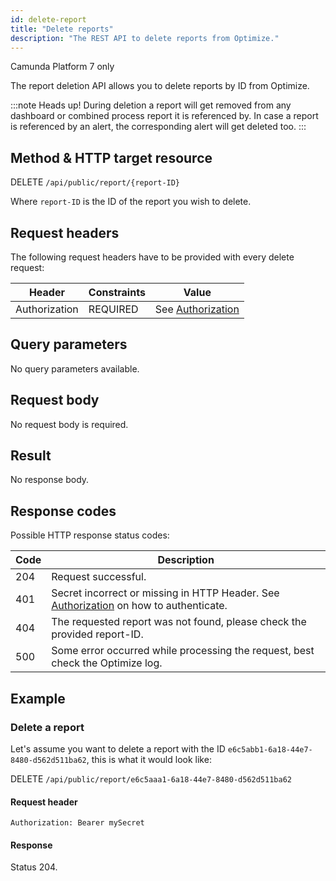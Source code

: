 ```yaml
---
id: delete-report
title: "Delete reports"
description: "The REST API to delete reports from Optimize."
---
```


<span class="badge badge--platform">Camunda Platform 7 only</span>

The report deletion API allows you to delete reports by ID from Optimize.

:::note Heads up!
During deletion a report will get removed from any dashboard or combined process report it is referenced by. In case a report is referenced by an alert, the corresponding alert will get deleted too.
:::

## Method & HTTP target resource

DELETE `/api/public/report/{report-ID}`

Where `report-ID` is the ID of the report you wish to delete.

## Request headers

The following request headers have to be provided with every delete request:

| Header        | Constraints | Value                                                 |
| ------------- | ----------- | ----------------------------------------------------- |
| Authorization | REQUIRED    | See [Authorization](../optimize-api-authorization.md) |

## Query parameters

No query parameters available.

## Request body

No request body is required.

## Result

No response body.

## Response codes

Possible HTTP response status codes:

| Code | Description                                                                                                               |
| ---- | ------------------------------------------------------------------------------------------------------------------------- |
| 204  | Request successful.                                                                                                       |
| 401  | Secret incorrect or missing in HTTP Header. See [Authorization](../optimize-api-authorization.md) on how to authenticate. |
| 404  | The requested report was not found, please check the provided report-ID.                                                  |
| 500  | Some error occurred while processing the request, best check the Optimize log.                                            |

## Example

### Delete a report

Let's assume you want to delete a report with the ID `e6c5abb1-6a18-44e7-8480-d562d511ba62`, this is what it would look like:

DELETE `/api/public/report/e6c5aaa1-6a18-44e7-8480-d562d511ba62`

#### Request header

`Authorization: Bearer mySecret`

#### Response

Status 204.

